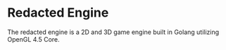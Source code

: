 # Redacted Engine

The redacted engine is a 2D and 3D game engine built in Golang utilizing OpenGL 4.5 Core.
